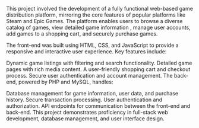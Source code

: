 This project involved the development of a fully functional web-based game distribution platform, mirroring the core features of popular platforms like Steam and Epic Games. The platform enables users to browse a diverse catalog of games, view detailed game information , manage user accounts, add games to a shopping cart, and securely purchase games.

The front-end was built using HTML, CSS, and JavaScript to provide a responsive and interactive user experience. Key features include:

Dynamic game listings with filtering and search functionality.
Detailed game pages with rich media content.
A user-friendly shopping cart and checkout process.
Secure user authentication and account management.
The back-end, powered by PHP and MySQL, handles:

Database management for game information, user data, and purchase history.
Secure transaction processing.
User authentication and authorization.
API endpoints for communication between the front-end and back-end.
This project demonstrates proficiency in full-stack web development, database management, and user interface design.

